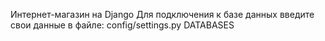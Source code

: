 Интернет-магазин на Django
Для подключения к базе данных введите свои данные в файле:
    config/settings.py DATABASES

